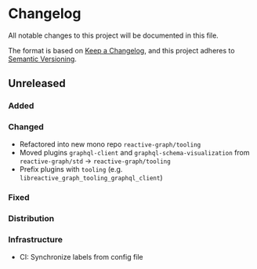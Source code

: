 # Changelog

All notable changes to this project will be documented in this file.

The format is based on [Keep a Changelog](https://keepachangelog.com/en/1.0.0/),
and this project adheres to [Semantic Versioning](https://semver.org/spec/v2.0.0.html).


## Unreleased

### Added

### Changed

- Refactored into new mono repo `reactive-graph/tooling`
- Moved plugins `graphql-client` and `graphql-schema-visualization` from `reactive-graph/std` -> `reactive-graph/tooling`
- Prefix plugins with `tooling` (e.g. `libreactive_graph_tooling_graphql_client`)

### Fixed

### Distribution

### Infrastructure

- CI: Synchronize labels from config file
